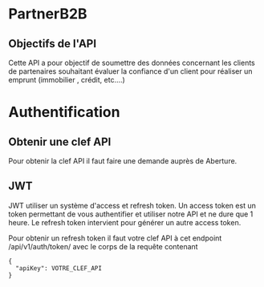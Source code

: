 # PartnerB2B

## Objectifs de l'API
Cette API a pour objectif de soumettre des données concernant les clients de partenaires
souhaitant évaluer la confiance d'un client pour réaliser un emprunt (immobilier , crédit, etc....)

# Authentification

## Obtenir une clef API
Pour obtenir la clef API il faut faire une demande auprès de Aberture.

## JWT
JWT utiliser un système d'access et refresh token. Un access token est un token permettant 
de vous authentifier et utiliser notre API et ne dure que 1 heure.
Le refresh token intervient pour générer un autre access token.

Pour obtenir un refresh token il faut votre clef API à cet endpoint /api/v1/auth/token/ avec le corps 
de la requête contenant
```
{
  "apiKey": VOTRE_CLEF_API
}
```
